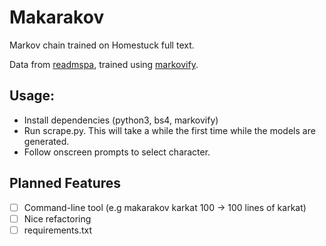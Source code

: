 # Makarakov
Markov chain trained on Homestuck full text.

Data from [readmspa](http://readmspa.org/search/search=6.html), trained using [markovify](https://github.com/jsvine/markovify).

## Usage: 
* Install dependencies (python3, bs4, markovify)
* Run scrape.py. This will take a while the first time while the models are generated. 
* Follow onscreen prompts to select character.


## Planned Features
- [ ] Command-line tool (e.g makarakov karkat 100 -> 100 lines of karkat)
- [ ] Nice refactoring
- [ ] requirements.txt
